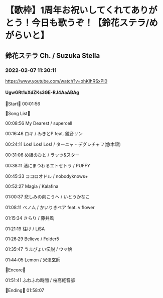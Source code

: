 # 【歌枠】1周年お祝いしてくれてありがとう！今日も歌うぞ！【鈴花ステラ/めがらいと】
## 鈴花ステラ Ch. / Suzuka Stella
### 2022-02-07 11:30:11
https://www.youtube.com/watch?v=ohKIhRSxPI0
#### UgwGRt1uXdZKs3GE-RJ4AaABAg
🔔Start🔔 00:01:56



🔔Song List🔔

00:08:56 My Dearest / supercell

00:16:46 ロキ / みきとP feat. 鏡音リン

00:24:11 Los! Los! Los! / ターニャ・デグレチャフ(悠木碧)

00:31:06 め組のひと / ラッツ&スター

00:38:11 渚にまつわるエトセトラ / PUFFY

00:45:33 ココロオドル / nobodyknows+

00:52:27 Magia / Kalafina

01:00:37 悲しみの向こうへ / いとうかなこ

01:08:11 ベノム / かいりきベア feat. v flower

01:15:34 きらり / 藤井風

01:21:19 往け / LiSA

01:26:29 Believe / Folder5

01:35:47 うまぴょい伝説 / ウマ娘

01:44:05 Lemon / 米津玄師



🔔Encore🔔

01:51:41 ふわふわ時間 / 桜高軽音部



🔔Ending🔔 01:58:07


